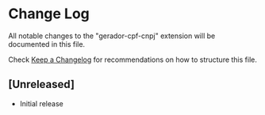 # Change Log
All notable changes to the "gerador-cpf-cnpj" extension will be documented in this file.

Check [Keep a Changelog](http://keepachangelog.com/) for recommendations on how to structure this file.

## [Unreleased]
- Initial release